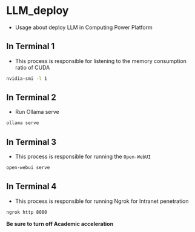 # LLM_deploy
- Usage about deploy LLM in Computing Power Platform




## In Terminal 1
- This process is responsible for listening to the memory consumption ratio of CUDA
```bash
nvidia-smi -l 1
```

## In Terminal 2
- Run Ollama serve
```bash
ollama serve
```

## In Terminal 3
- This process is responsible for running the `Open-WebUI `
```bash
open-webui serve
```

## In Terminal 4
- This process is responsible for running Ngrok for Intranet penetration
```bash
ngrok http 8080
```

**Be sure to turn off Academic acceleration**













